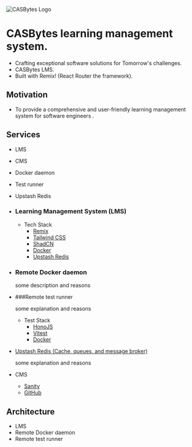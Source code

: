 ![CASBytes Logo](https://cdn.casbytes.com/assets/logo.png)

# CASBytes learning management system.

- Crafting exceptional software solutions for Tomorrow's challenges.
- CASBytes LMS.
- Built with Remix! (React Router the framework).

## Motivation

- To provide a comprehensive and user-friendly learning management system for software engineers .

## Services

- LMS
- CMS
- Docker daemon
- Test runner
- Upstash Redis


- ### Learning Management System (LMS)

  - Tech Stack
    - [Remix](https://remix.run/)
    - [Tailwind CSS](https://tailwindcss.com/)
    - [ShadCN](https://ui.shadcn.com/)
    - [Docker](https://www.docker.com/)
    - [Upstash Redis](https://upstash.com/)

- ### Remote Docker daemon

  some description and reasons

- ###Remote test runner

  some explanation and reasons
  - Test Stack
    - [HonoJS](https://hono.dev/)
    - [Vitest](https://vitest.dev/)
    - [Docker](https://www.docker.com/)

- [Upstash Redis (Cache, queues, and message broker)](https://upstash.com/docs/redis/)

    some explanation and reasons
- CMS
  - [Sanity](https://www.sanity.io/)
  - [GitHub](https://github.com/)

## Architecture

- LMS
- Remote Docker daemon
- Remote test runner

